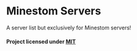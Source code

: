 # Minestom Servers

A server list but exclusively for Minestom servers!

#### Project licensed under [MIT](https://choosealicense.com/licenses/mit/)
